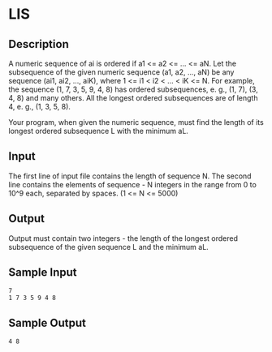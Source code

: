 # LIS

## Description

A numeric sequence of ai is ordered if a1 <= a2 <= ... <= aN. Let the subsequence of the given numeric sequence (a1, a2, ..., aN) be any sequence (ai1, ai2, ..., aiK), where 1 <= i1 < i2 < ... < iK <= N. For example, the sequence (1, 7, 3, 5, 9, 4, 8) has ordered subsequences, e. g., (1, 7), (3, 4, 8) and many others. All the longest ordered subsequences are of length 4, e. g., (1, 3, 5, 8).
 
Your program, when given the numeric sequence, must find the length of its longest ordered subsequence L with the minimum aL.

## Input

The first line of input file contains the length of sequence N. The second line contains the elements of sequence - N integers in the range from 0 to 10^9 each, separated by spaces. (1 <= N <= 5000)


## Output

Output must contain two integers - the length of the longest ordered subsequence of the given sequence L and the minimum aL.


## Sample Input

```
7
1 7 3 5 9 4 8
```

## Sample Output

```
4 8
```